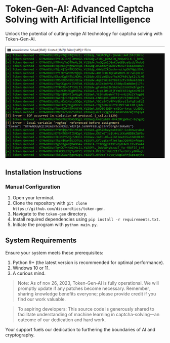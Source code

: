 # Token-Gen-AI: Advanced Captcha Solving with Artificial Intelligence

Unlock the potential of cutting-edge AI technology for captcha solving with Token-Gen-AI.

![AI in Action](gif.gif)

## Installation Instructions


### Manual Configuration

1. Open your terminal.
2. Clone the repository with `git clone https://github.com/discordtics/token-gen`.
3. Navigate to the `token-gen` directory.
4. Install required dependencies using `pip install -r requirements.txt`.
5. Initiate the program with `python main.py`.

## System Requirements

Ensure your system meets these prerequisites:

1. Python 9+ (the latest version is recommended for optimal performance).
2. Windows 10 or 11.
3. A curious mind.

> Note: As of nov  26, 2023, Token-Gen-AI is fully operational. We will promptly update if any patches become necessary. Remember, sharing knowledge benefits everyone; please provide credit if you find our work valuable.

> To aspiring developers: This source code is generously shared to facilitate understanding of machine learning in captcha-solving—an outcome of our dedication and hard work.




Your support fuels our dedication to furthering the boundaries of AI and cryptography.

